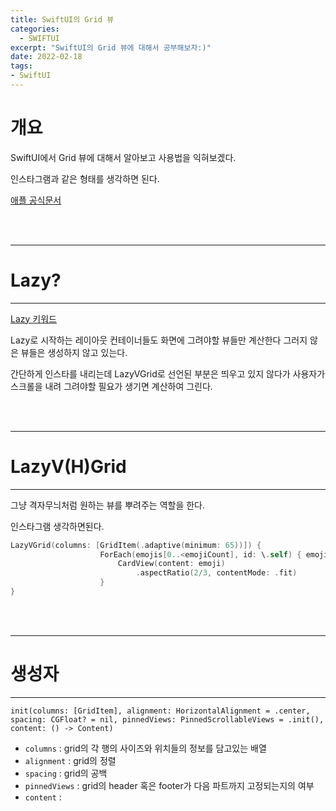 ```yaml
---
title: SwiftUI의 Grid 뷰
categories:
  - SWIFTUI 
excerpt: "SwiftUI의 Grid 뷰에 대해서 공부해보자:)"
date: 2022-02-18
tags:
- SwiftUI
---
```




# 개요

SwiftUI에서 Grid 뷰에 대해서 알아보고 사용법을 익혀보겠다.

인스타그램과 같은 형태를 생각하면 된다.

[애플 공식문서](https://developer.apple.com/documentation/swiftui/scrollview)


<br />
<br />

---

# Lazy?

---

[Lazy 키워드](https://dq-qqq.github.io/swift/2022/01/30/property/)

Lazy로 시작하는 레이아웃 컨테이너들도 화면에 그려야할 뷰들만 계산한다 그러지 않은 뷰들은 생성하지 않고 있는다.

간단하게 인스타를 내리는데 LazyVGrid로 선언된 부분은 띄우고 있지 않다가 사용자가 스크롤을 내려 그려야할 필요가 생기면 계산하여 그린다.

<br />
<br />

---

# LazyV(H)Grid

---

그냥 격자무늬처럼 원하는 뷰를 뿌려주는 역할을 한다.

인스타그램 생각하면된다.


```swift
LazyVGrid(columns: [GridItem(.adaptive(minimum: 65))]) {
                    ForEach(emojis[0..<emojiCount], id: \.self) { emoji in
                        CardView(content: emoji)
                            .aspectRatio(2/3, contentMode: .fit)
                    }
}
```
       
       
       
<br />
<br />

---

# 생성자

---

`init(columns: [GridItem], alignment: HorizontalAlignment = .center, spacing: CGFloat? = nil, pinnedViews: PinnedScrollableViews = .init(), content: () -> Content)`

* `columns` :  grid의 각 행의 사이즈와 위치들의 정보를 담고있는 배열
* `alignment` : grid의 정렬
* `spacing` : grid의 공백
* `pinnedViews` : grid의 header 혹은 footer가 다음 파트까지 고정되는지의 여부
* `content` : 
